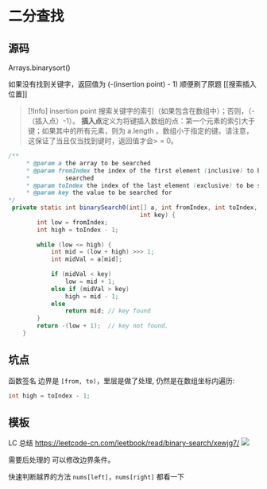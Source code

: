 # 二分查找
## 源码
Arrays.binarysort()

如果没有找到关键字，返回值为 (-(insertion point) - 1) 
顺便刷了原题 [[搜索插入位置]]
> [!Info]
> insertion point 
> 搜索关键字的索引（如果包含在数组中）；否则，（-（插入点）-1）。 
> **插入点**定义为将键插入数组的点：第一个元素的索引大于键；如果其中的所有元素，则为 a.length 。数组小于指定的键。请注意，这保证了当且仅当找到键时，返回值才会> = 0。

```java
/**
     * @param a the array to be searched
     * @param fromIndex the index of the first element (inclusive) to be
     *          searched
     * @param toIndex the index of the last element (exclusive) to be searched
     * @param key the value to be searched for
*/
 private static int binarySearch0(int[] a, int fromIndex, int toIndex,
                                     int key) {
        int low = fromIndex;
        int high = toIndex - 1;
 
        while (low <= high) {
            int mid = (low + high) >>> 1;
            int midVal = a[mid];
 
            if (midVal < key)
                low = mid + 1;
            else if (midVal > key)
                high = mid - 1;
            else
                return mid; // key found
        }
        return -(low + 1);  // key not found.
    }
```

## 坑点
函数签名 边界是 `[from, to)`，里层是做了处理, 仍然是在数组坐标内遍历:
```java
int high = toIndex - 1;
```

## 模板
LC 总结
https://leetcode-cn.com/leetbook/read/binary-search/xewjg7/
![](http://zpengg.oss-cn-shenzhen.aliyuncs.com/img/1608280173b21af3.png)

需要后处理的 可以修改边界条件。

快速判断越界的方法
`nums[left]`，`nums[right]` 都看一下